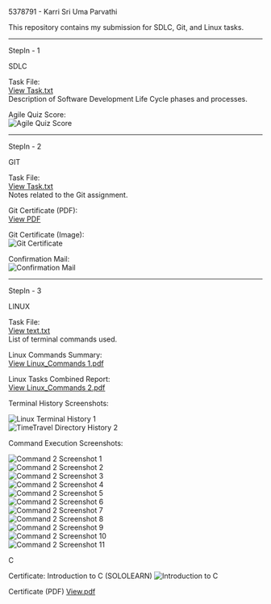 5378791 - Karri Sri Uma Parvathi

This repository contains my submission for SDLC, Git, and Linux tasks.

---

StepIn - 1

SDLC

Task File:  
[View Task.txt](./SDLC/Task.txt)  
Description of Software Development Life Cycle phases and processes.

Agile Quiz Score:  
![Agile Quiz Score](./SDLC/Agile%20Quiz%20Score%20.png)

---

StepIn - 2

GIT

Task File:  
[View Task.txt](./GIT/Task.txt)  
Notes related to the Git assignment.

Git Certificate (PDF):  
[View PDF](./GIT/Simpllearn%20Git%20Certificate.pdf)

Git Certificate (Image):  
![Git Certificate](./GIT/Simpllearn%20Git%20Certificate.png)

Confirmation Mail:  
![Confirmation Mail](./GIT/conformation%20mail%20.png)

---

StepIn - 3

LINUX

Task File:  
[View text.txt](./Linux/text.txt)  
List of terminal commands used.

Linux Commands Summary:  
[View Linux_Commands 1.pdf](./Linux/Linux_Commands.pdf)

Linux Tasks Combined Report:  
[View Linux_Commands 2.pdf](./Linux/Linux_Commands_2.pdf)

Terminal History Screenshots:

![Linux Terminal History 1](./Linux/linux%20terminal%20history%201.png)  
![TimeTravel Directory History 2](./Linux/Timetravel%20DATE%20history%202.png)

Command Execution Screenshots:

![Command 2 Screenshot 1](./Linux/Command%202%20screen%20short%201.png)  
![Command 2 Screenshot 2](./Linux/Command%202%20screen%20short%202.png)  
![Command 2 Screenshot 3](./Linux/Command%202%20screen%20short%203.png)  
![Command 2 Screenshot 4](./Linux/Command%202%20screen%20short%204.png)  
![Command 2 Screenshot 5](./Linux/Command%202%20screen%20short%205.png)  
![Command 2 Screenshot 6](./Linux/Command%202%20screen%20short%206.png)  
![Command 2 Screenshot 7](./Linux/Command%202%20screen%20short%207.png)  
![Command 2 Screenshot 8](./Linux/Command%202%20screen%20short%208.png)  
![Command 2 Screenshot 9](./Linux/Command%202%20screen%20short%209.png)  
![Command 2 Screenshot 10](./Linux/Command%202%20screen%20short%2010.png)  
![Command 2 Screenshot 11](./Linux/Command%202%20screen%20short%2011.png)



C

Certificate: Introduction to C (SOLOLEARN)
![Introduction to C](./C/Sololearn%20Introduction%20of%20C.jpg)


Certificate (PDF)
[View.pdf](./C/Sololearn%20Introduction%20of%20C.pdf)


